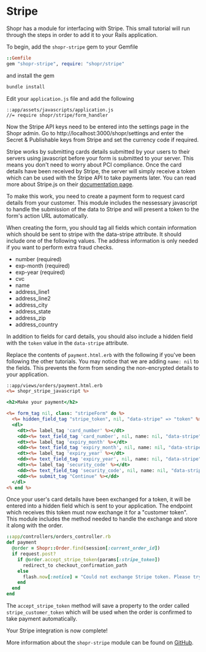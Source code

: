 # Stripe

Shopr has a module for interfacing with Stripe. This small tutorial will
run through the steps in order to add it to your Rails application.

To begin, add the `shopr-stripe` gem to your Gemfile

```ruby
::Gemfile
gem "shopr-stripe", require: "shopr/stripe"
```

and install the gem

```bash
bundle install
```

Edit your `application.js` file and add the following

```
::app/assets/javascripts/application.js
//= require shopr/stripe/form_handler
```

Now the Stripe API keys need to be entered into the settings page in the Shopr admin.
Go to http://localhost:3000/shopr/settings and enter the Secret & Publishable keys
from Stripe and set the currency code if required.

Stripe works by submitting cards details submitted by your users to their servers using
javascript before your form is submitted to your server. This means you don't need to worry
about PCI compliance. Once the card details have been received by Stripe, the server will
simply receive a token which can be used with the Stripe API to take payments later. You
can read more about Stripe.js on their [documentation page](https://stripe.com/docs/stripe.js).

To make this work, you need to create a payment form to request card details from your
customer. This module includes the nessessary javascript to handle the submission of the
data to Stripe and will present a token to the form's action URL automatically.

When creating the form, you should tag all fields which contain information which should
be sent to stripe with the data-stripe attribute. It should include one of the following 
values. The address information is only needed if you want to perform extra fraud checks.

+ number (required)
+ exp-month (required)
+ exp-year (required)
+ cvc
+ name
+ address_line1
+ address_line2
+ address_city
+ address_state
+ address_zip
+ address_country

In addition to fields for card details, you should also include a hidden field with the
`token` value in the `data-stripe` attribute.

Replace the contents of `payment.html.erb` with the following if you've been following
the other tutorials. You may notice that we are adding `name: nil` to the fields. This 
prevents the form from sending the non-encrypted details to your application.

```rhtml
::app/views/orders/payment.html.erb
<%= shopr_stripe_javascript %>

<h2>Make your payment</h2>

<%= form_tag nil, class: "stripeForm" do %>
  <%= hidden_field_tag "stripe_token", nil, "data-stripe" => "token" %>
  <dl>
    <dt><%= label_tag 'card_number' %></dt>
    <dd><%= text_field_tag 'card_number', nil, name: nil, "data-stripe" => "number" %></dd>
    <dt><%= label_tag 'expiry_month' %></dt>
    <dd><%= text_field_tag 'expiry_month', nil, name: nil, "data-stripe" => "exp-month" %></dd>
    <dt><%= label_tag 'expiry_year' %></dt>
    <dd><%= text_field_tag 'expiry_year', nil, name: nil, "data-stripe" => "exp-year" %></dd>
    <dt><%= label_tag 'security_code' %></dt>
    <dd><%= text_field_tag 'security_code', nil, name: nil, "data-stripe" => "cvc" %></dd>
    <dd><%= submit_tag "Continue" %></dd>
  </dl>
<% end %>
```

Once your user's card details have been exchanged for a token, it will be entered into 
a hidden field which is sent to your application. The endpoint which receives this token
must now exchange it for a "customer token". This module includes the method needed to
handle the exchange and store it along with the order.

```ruby
::app/controllers/orders_controller.rb
def payment
  @order = Shopr::Order.find(session[:current_order_id])
  if request.post?
    if @order.accept_stripe_token(params[:stripe_token])
      redirect_to checkout_confirmation_path
    else
      flash.now[:notice] = "Could not exchange Stripe token. Please try again."
    end
  end
end
```

The `accept_stripe_token` method will save a property to the order called
`stripe_customer_token` which will be used when the order is confirmed to take
payment automatically.

Your Stripe integration is now complete!

More information about the `shopr-stripe` module can be found on [GitHub](https://github.com/tryshopr/shopr-stripe).
